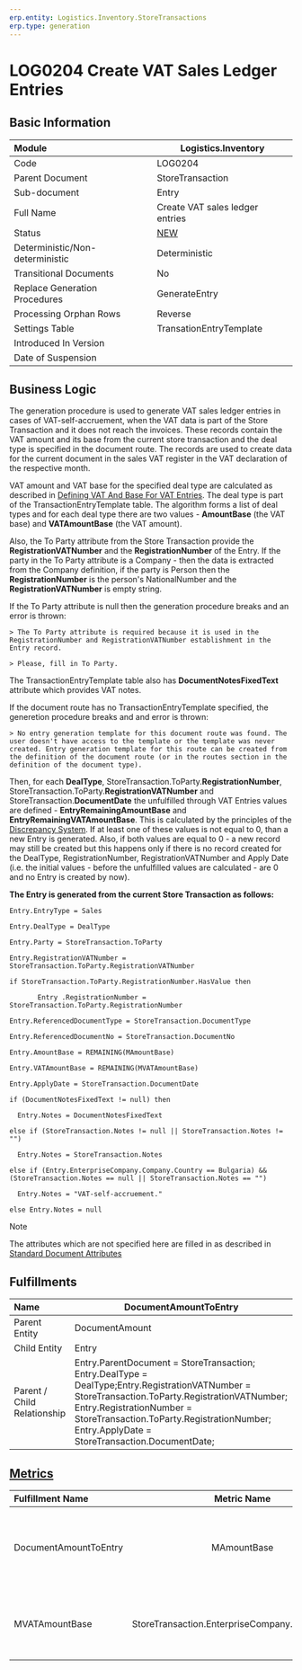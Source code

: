 ```yaml
---
erp.entity: Logistics.Inventory.StoreTransactions
erp.type: generation
---
```


# LOG0204 Create VAT Sales Ledger Entries

## Basic Information

| Module                          | Logistics.Inventory                                          |
| :------------------------------ | ------------------------------------------------------------ |
| Code                            | LOG0204                                                      |
| Parent Document                 | StoreTransaction                                             |
| Sub-document                    | Entry                                                        |
| Full Name                       | Create VAT sales ledger entries                              |
| Status                          | [NEW](xref:generation-procedures) |
| Deterministic/Non-deterministic | Deterministic                                                |
| Transitional Documents          | No                                                           |
| Replace Generation Procedures   | GenerateEntry                                                |
| Processing Orphan Rows          | Reverse                                                      |
| Settings Table                  | TransationEntryTemplate                                      |
| Introduced In Version           |                                                              |
| Date of Suspension              |                                                              |

## Business Logic

The generation procedure is used to generate VAT sales ledger entries in cases of VAT-self-accruement, when the VAT data is part of the Store Transaction and it does not reach the invoices. 
These records contain the VAT amount and its base from the current store transaction and the deal type is specified in the document route.
The records are used to create data for the current document in the sales VAT register in the VAT declaration of the respective month.

VAT amount and VAT base for the specified deal type are calculated as described in [Defining VAT And Base For VAT Entries](xref:defining-vat-and-base-for-vat-entries).
The deal type is part of the TransactionEntryTemplate table.
The algorithm forms a list of deal types and for each deal type there are two values - **AmountBase** (the VAT base) and **VATAmountBase** (the VAT amount).

Also, the To Party attribute from the Store Transaction provide the **RegistrationVATNumber** and the **RegistrationNumber** of the Entry.
If the party in the To Party attribute is a Company - then the data is extracted from the Company definition, if the party is Person then the **RegistrationNumber** is the person's NationalNumber and the **RegistrationVATNumber** is empty string.

If the To Party attribute is null then the generation procedure breaks and an error is thrown:
```
> The To Party attribute is required because it is used in the RegistrationNumber and RegistrationVATNumber establishment in the Entry record.

> Please, fill in To Party.
```

The TransactionEntryTemplate table also has **DocumentNotesFixedText** attribute which provides VAT notes.

If the document route has no TransactionEntryTemplate specified, the generetion procedure breaks and and error is thrown:
```
> No entry generation template for this document route was found. The user doesn't have access to the template or the template was never created. Entry generation template for this route can be created from the definition of the document route (or in the routes section in the definition of the document type).
```
Then, for each **DealType**, StoreTransaction.ToParty.**RegistrationNumber**, StoreTransaction.ToParty.**RegistrationVATNumber** and StoreTransaction.**DocumentDate** the unfulfilled through VAT Entries values are defined - **EntryRemainingAmountBase** and **EntryRemainingVATAmountBase**.
This is calculated by the principles of the [Discrepancy System](../reference/discrepancy-system.md). 
If at least one of these values is not equal to 0, than a new Entry is generated.
Also, if both values are equal to 0 - a new record may still be created but this happens only if there is no record created for the DealType, RegistrationNumber, RegistrationVATNumber and Apply Date (i.e. the initial values - before the unfulfilled values are calculated - are 0 and no Entry is created by now).

**The Entry is generated from the current Store Transaction as follows:**
```
Entry.EntryType = Sales

Entry.DealType = DealType

Entry.Party = StoreTransaction.ToParty

Entry.RegistrationVATNumber = StoreTransaction.ToParty.RegistrationVATNumber

if StoreTransaction.ToParty.RegistrationNumber.HasValue then

​       Entry .RegistrationNumber = StoreTransaction.ToParty.RegistrationNumber

Entry.ReferencedDocumentType = StoreTransaction.DocumentType

Entry.ReferencedDocumentNo = StoreTransaction.DocumentNo

Entry.AmountBase = REMAINING(MAmountBase)

Entry.VATAmountBase = REMAINING(MVATAmountBase)

Entry.ApplyDate = StoreTransaction.DocumentDate

if (DocumentNotesFixedText != null) then

  Entry.Notes = DocumentNotesFixedText

else if (StoreTransaction.Notes != null || StoreTransaction.Notes != "")

  Entry.Notes = StoreTransaction.Notes

else if (Entry.EnterpriseCompany.Company.Country == Bulgaria) && (StoreTransaction.Notes == null || StoreTransaction.Notes == "")

  Entry.Notes = "VAT-self-accruement."

else Entry.Notes = null
```

> [!Note]
> The attributes which are not specified here are filled in as described in [Standard Document Attributes](../reference/standard-document-attributes.md)

## Fulfillments

| Name                        | DocumentAmountToEntry                                        |
| :-------------------------- | ------------------------------------------------------------ |
| Parent Entity               | DocumentAmount                                               |
| Child Entity                | Entry                                                        |
| Parent / Child Relationship | Entry.ParentDocument = StoreTransaction; Entry.DealType = DealType;Entry.RegistrationVATNumber = StoreTransaction.ToParty.RegistrationVATNumber; Entry.RegistrationNumber = StoreTransaction.ToParty.RegistrationNumber; Entry.ApplyDate = StoreTransaction.DocumentDate; |

## [Metrics](../reference/metrics.md)

| Fulfillment Name      |                   Metric Name                   | Measurement Unit                                             |                         Parent Value                         | Child Value                                                  | New Record                                                   |
| :-------------------- | :---------------------------------------------: | :----------------------------------------------------------- | :----------------------------------------------------------: | :----------------------------------------------------------- | :----------------------------------------------------------- |
| DocumentAmountToEntry |                   MAmountBase                   | StoreTransaction.EnterpriseCompany.BaseCurrency              | DocumentAmount[StoreTransaction; StoreTransaction.EnterpriseCompany.VATDocumentAmountType].BaseAmount(in StoreTransaction.EnterpriseCompany.BaseCurrency) | Entry.AmountBase                                             | If (ParentValue.MAmountBase == 0 OR REMAINIG(MAmountBase) > 0) {New Record = YES},else {New Record = NO} |
| MVATAmountBase        | StoreTransaction.EnterpriseCompany.BaseCurrency | DocumentAmount[StoreTransaction; StoreTransaction.EnterpriseCompany.VATDocumentAmountType].TotalDistributedAmount(in StoreTransaction.EnterpriseCompany.BaseCurrency) |                     Entry.VATAmountBase                      | If (ParentValue.MVATAmountBase == 0 OR REMAINIG(MVATAmountBase) > 0) {New Record = YES},else {New Record = NO} |                                                              |

